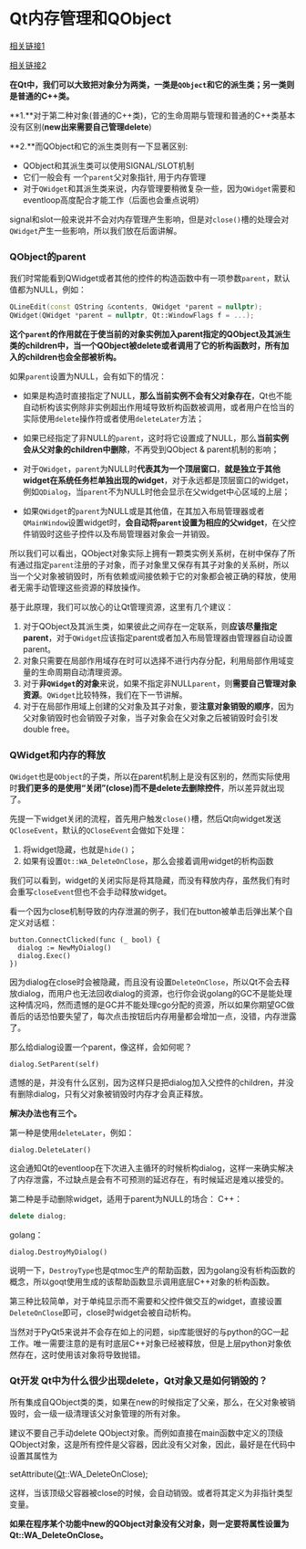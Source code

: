 # Qt内存管理和QObject



[相关链接1](https://www.cnblogs.com/apocelipes/p/9991845.html)

[相关链接2](https://blog.csdn.net/f110300641/article/details/106671489?utm_medium=distribute.pc_relevant.none-task-blog-2~default~baidujs_title~default-0.essearch_pc_relevant&spm=1001.2101.3001.4242)

**在Qt中，我们可以大致把对象分为两类，一类是`QObject`和它的派生类；另一类则是普通的C++类。**

**1.**对于第二种对象(普通的C++类)，它的生命周期与管理和普通的C++类基本没有区别(**new出来需要自己管理delete**)

**2.**而QObject和它的派生类则有一下显著区别:

- QObject和其派生类可以使用SIGNAL/SLOT机制
- 它们一般会有 一个`parent`父对象指针, 用于内存管理
- 对于`QWidget`和其派生类来说，内存管理要稍微复杂一些，因为`QWidget`需要和eventloop高度配合才能工作（后面也会重点说明）

signal和slot一般来说并不会对内存管理产生影响，但是对`close()`槽的处理会对`QWidget`产生一些影响，所以我们放在后面讲解。



### QObject的parent

我们时常能看到QWidget或者其他的控件的构造函数中有一项参数`parent`，默认值都为NULL，例如：

```C++
QLineEdit(const QString &contents, QWidget *parent = nullptr);
QWidget(QWidget *parent = nullptr, Qt::WindowFlags f = ...);
```

**这个`parent`的作用就在于使当前的对象实例加入parent指定的QObject及其派生类的children中，当一个QObject被delete或者调用了它的析构函数时，所有加入的children也会全部被析构。**	



如果`parent`设置为NULL，会有如下的情况：

- 如果是构造时直接指定了NULL，**那么当前实例不会有父对象存在**，Qt也不能自动析构该实例除非实例超出作用域导致析构函数被调用，或者用户在恰当的实际使用`delete`操作符或者使用`deleteLater`方法；

- 如果已经指定了非NULL的`parent`，这时将它设置成了NULL，那么**当前实例会从父对象的children中删除**，不再受到QObject & parent机制的影响；

- 对于`QWidget`，`parent`为NULL时**代表其为一个顶层窗口**，**就是独立于其他widget在系统任务栏单独出现的widget**，对于永远都是顶层窗口的widget，例如`QDialog`，当`parent`不为NULL时他会显示在父widget中心区域的上层；

- 如果`QWidget`的`parent`为NULL或是其他值，在其加入布局管理器或者`QMainWindow`设置widget时，**会自动将`parent`设置为相应的父widget**，在父控件销毁时这些子控件以及布局管理器对象会一并销毁。

  

所以我们可以看出，QObject对象实际上拥有一颗类实例关系树，在树中保存了所有通过指定`parent`注册的子对象，而子对象里又保存有其子对象的关系树，所以当一个父对象被销毁时，所有依赖或间接依赖于它的对象都会被正确的释放，使用者无需手动管理这些资源的释放操作。

基于此原理，我们可以放心的让Qt管理资源，这里有几个建议：

1. 对于QObject及其派生类，如果彼此之间存在一定联系，则**应该尽量指定parent**，对于`QWidget`应该指定parent或者加入布局管理器由管理器自动设置parent。
2. 对象只需要在局部作用域存在时可以选择不进行内存分配，利用局部作用域变量的生命周期自动清理资源。
3. 对于**非`QWidget`的对象**来说，如果不指定非NULL`parent`，则**需要自己管理对象资源**。`QWidget`比较特殊，我们在下一节讲解。
4. 对于在局部作用域上创建的父对象及其子对象，要**注意对象销毁的顺序**，因为父对象销毁时也会销毁子对象，当子对象会在父对象之后被销毁时会引发double free。





### QWidget和内存的释放

`QWidget`也是`QObject`的子类，所以在parent机制上是没有区别的，然而实际使用时**我们更多的是使用“关闭”(close)而不是delete去删除控件**，所以差异就出现了。

先提一下widget关闭的流程，首先用户触发`close()`槽，然后Qt向widget发送`QCloseEvent`，默认的`QCloseEvent`会做如下处理：

1. 将widget隐藏，也就是`hide()`；
2. 如果有设置`Qt::WA_DeleteOnClose`，那么会接着调用widget的析构函数

我们可以看到，widget的关闭实际是将其隐藏，而没有释放内存，虽然我们有时会重写`closeEvent`但也不会手动释放widget。



看一个因为close机制导致的内存泄漏的例子，我们在button被单击后弹出某个自定义对话框：

```golang
button.ConnectClicked(func (_ bool) {
  dialog := NewMyDialog()
  dialog.Exec()
})
```

因为dialog在close时会被隐藏，而且没有设置`DeleteOnClose`，所以Qt不会去释放dialog，而用户也无法回收dialog的资源，也行你会说golang的GC不是能处理这种情况吗，然而遗憾的是GC并不能处理cgo分配的资源，所以如果你期望GC做善后的话恐怕要失望了，每次点击按钮后内存用量都会增加一点，没错，内存泄露了。

那么给dialog设置一个parent，像这样，会如何呢？

```golang
dialog.SetParent(self)
```

遗憾的是，并没有什么区别，因为这样只是把dialog加入父控件的children，并没有删除dialog，只有父对象被销毁时内存才会真正释放。



**解决办法也有三个。**

第一种是使用`deleteLater`，例如：

```golang
dialog.DeleteLater()
```

这会通知Qt的eventloop在下次进入主循环的时候析构dialog，这样一来确实解决了内存泄露，不过缺点是会有不可预测的延迟存在，有时候延迟是难以接受的。

第二种是手动删除widget，适用于parent为NULL的场合：
C++：

```C++
delete dialog;
```

golang：

```golang
dialog.DestroyMyDialog()
```

说明一下，`DestroyType`也是qtmoc生产的帮助函数，因为golang没有析构函数的概念，所以goqt使用生成的该帮助函数显示调用底层C++对象的析构函数。

第三种比较简单，对于单纯显示而不需要和父控件做交互的widget，直接设置`DeleteOnClose`即可，close时widget会被自动析构。

当然对于PyQt5来说并不会存在如上的问题，sip库能很好的与python的GC一起工作。唯一需要注意的是有时底层C++对象已经被释放，但是上层python对象依然存在，这时使用该对象将导致抛错。









### Qt开发 Qt中为什么很少出现delete，Qt对象又是如何销毁的？





所有集成自QObject类的类，如果在new的时候指定了父亲，那么，在父对象被销毁时，会一级一级清理该父对象管理的所有对象。

建议不要自己手动delete QObject对象。而例如直接在main函数中定义的顶级QObject对象，这是所有控件是父容器，因此没有父对象，因此，最好是在代码中设置其属性为

setAttribute([Qt](http://www.lgwimonday.cn/archives/tag/qt/)::WA_DeleteOnClose);

这样，当该顶级父容器被close的时候，会自动销毁。或者将其定义为非指针类型变量。

**如果在程序某个功能中new的QObject对象没有父对象，则一定要将属性设置为Qt::WA_DeleteOnClose。**